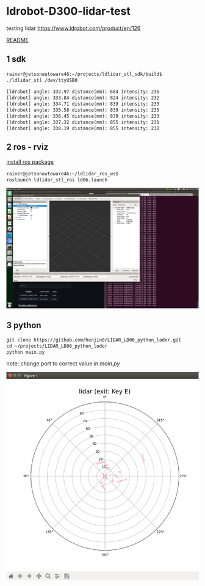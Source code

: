 # ldrobot-D300-lidar-test
testing lidar https://www.ldrobot.com/product/en/126

[README](https://github.com/ldrobotSensorTeam/DeveloperKit/blob/master/D300Kit.md)




## 1 sdk
```
rainer@jetsonautoware46:~/projects/ldlidar_stl_sdk/build$ 
./ldlidar_stl /dev/ttyUSB0
```
```
[ldrobot] angle: 332.97 distance(mm): 684 intensity: 235 
[ldrobot] angle: 333.84 distance(mm): 824 intensity: 232 
[ldrobot] angle: 334.71 distance(mm): 839 intensity: 233 
[ldrobot] angle: 335.58 distance(mm): 839 intensity: 235 
[ldrobot] angle: 336.45 distance(mm): 839 intensity: 233 
[ldrobot] angle: 337.32 distance(mm): 855 intensity: 231 
[ldrobot] angle: 338.19 distance(mm): 855 intensity: 232 
```

## 2 ros - rviz
[install ros package](https://github.com/ldrobotSensorTeam/ldlidar_stl_ros)
```
rainer@jetsonautoware46:~/ldlidar_ros_ws$ 
roslaunch ldlidar_stl_ros ld06.launch
```
![](./media/ros-rviz.png)


## 3 python
```
git clone https://github.com/henjin0/LIDAR_LD06_python_loder.git
cd ~/projects/LIDAR_LD06_python_loder
python main.py 
```
note: change port to correct value in *main.py*

![](./media/pythontest.png)
